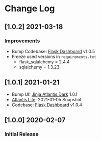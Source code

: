 # Change Log

## [1.0.2] 2021-03-18
### Improvements

- Bump Codebase: [Flask Dashboard](https://github.com/app-generator/boilerplate-code-flask-dashboard) v1.0.5
- Freeze used versions in `requirements.txt`
    - flask_sqlalchemy = 2.4.4
    - sqlalchemy = 1.3.23
    
## [1.0.1] 2021-01-21

- Bump UI: [Jinja Atlantis Dark](https://github.com/app-generator/jinja-atlantis-dark/releases) 1.0.1
- [Atlantis Lite](https://github.com/themekita/Atlantis-Lite): 2021-01-05 Snapshot
- Codebase: [Flask Dashboard](https://github.com/app-generator/boilerplate-code-flask-dashboard/releases) v1.0.4

## [1.0.0] 2020-02-07
### Initial Release
